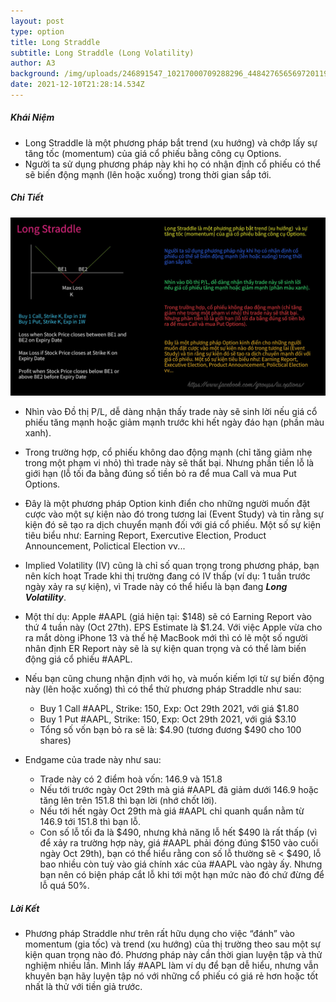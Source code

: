 ```yaml
---
layout: post
type: option
title: Long Straddle
subtitle: Long Straddle (Long Volatility)
author: A3
background: /img/uploads/246891547_10217000709288296_4484276565697201193_n.jpeg
date: 2021-12-10T21:28:14.534Z
---
```

##### Khái Niệm

* Long Straddle là một phương pháp bắt trend (xu hướng) và chớp lấy sự tăng tốc (momentum) của giá cổ phiếu bằng công cụ Options.
* Người ta sử dụng phương pháp này khi họ có nhận định cổ phiếu có thể sẽ biến động mạnh (lên hoặc xuống) trong thời gian sắp tới.

##### Chi Tiết

![Long Straddle](/img/uploads/246891547_10217000709288296_4484276565697201193_n.jpeg "Long Straddle")

* Nhìn vào Đồ thị P/L, dễ dàng nhận thấy trade này sẽ sinh lời nếu giá cổ phiếu tăng mạnh hoặc giảm mạnh trước khi hết ngày đáo hạn (phần màu xanh).
* Trong trường hợp, cổ phiếu không dao động mạnh (chỉ tăng giảm nhẹ trong một phạm vi nhỏ) thì trade này sẽ thất bại. Nhưng phần tiền lỗ là giới hạn (lỗ tối đa bằng đúng số tiền bỏ ra để mua Call và mua Put Options.
* Đây là một phương pháp Option kinh điển cho những người muốn đặt cược vào một sự kiện nào đó trong tương lai (Event Study) và tin rằng sự kiện đó sẽ tạo ra dịch chuyển mạnh đối với giá cổ phiếu. Một số sự kiện tiêu biểu như: Earning Report, Exercutive Election, Product Announcement, Polictical Election vv...
* Implied Volatility (IV) cũng là chỉ số quan trọng trong phương pháp, bạn nên kích hoạt Trade khi thị trường đang có IV thấp (ví dụ: 1 tuần trước ngày xảy ra sự kiện), vì Trade này có thể hiểu là bạn đang ***Long Volatility***.
* Một thí dụ: Apple #AAPL (giá hiện tại: $148) sẽ có Earning Report vào thứ 4 tuần này (Oct 27th). EPS Estimate là $1.24. Với việc Apple vừa cho ra mắt dòng iPhone 13 và thế hệ MacBook mới thì có lẽ một số người nhân định ER Report này sẽ là sự kiện quan trọng và có thể làm biến động giá cổ phiếu #AAPL.
* Nếu bạn cũng chung nhận định với họ, và muốn kiếm lợi từ sự biến động này (lên hoặc xuống) thì có thể thử phương pháp Straddle như sau:

  * Buy 1 Call #AAPL, Strike: 150, Exp: Oct 29th 2021, với giá $1.80
  * Buy 1 Put #AAPL, Strike: 150, Exp: Oct 29th 2021, với giá $3.10
  * Tổng số vốn bạn bỏ ra sẽ là: $4.90 (tương đương $490 cho 100 shares)
* Endgame của trade này như sau:

  * Trade này có 2 điểm hoà vốn: 146.9 và 151.8
  * Nếu tới trước ngày Oct 29th mà giá #AAPL đã giảm dưới 146.9 hoặc tăng lên trên 151.8 thì bạn lời (nhớ chốt lời).
  * Nếu tới hết ngày Oct 29th mà giá #AAPL chỉ quanh quẩn nằm từ 146.9 tới 151.8 thì bạn lỗ.
  * Con số lỗ tối đa là $490, nhưng khả năng lỗ hết $490 là rất thấp (vì để xảy ra trường hợp này, giá #AAPL phải đóng đúng $150 vào cuối ngày Oct 29th), bạn có thể hiểu rằng con số lỗ thường sẽ < $490, lỗ bao nhiều còn tuỳ vào giá chính xác của #AAPL vào ngày ấy. Nhưng bạn nên có biện pháp cắt lỗ khi tới một hạn mức nào đó chứ đừng để lỗ quá 50%.

##### Lời Kết

* Phương pháp Straddle như trên rất hữu dụng cho việc “đánh” vào momentum (gia tốc) và trend (xu hướng) của thị trường theo sau một sự kiện quan trọng nào đó. Phương pháp này cần thời gian luyện tập và thử nghiệm nhiều lần. Mình lấy #AAPL làm ví dụ để bạn dễ hiểu, nhưng vẫn khuyên bạn hãy luyện tập nó với những cổ phiếu có giá rẻ hơn hoặc tốt nhất là thử với tiền giả trước.